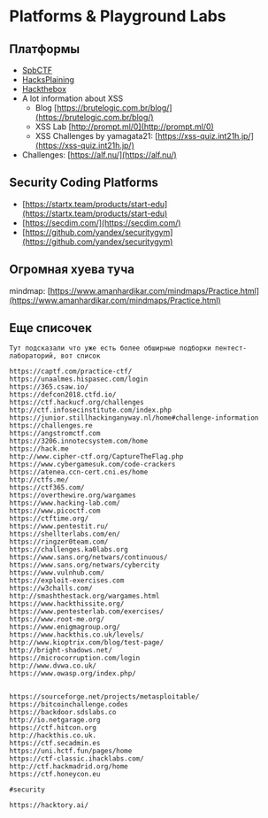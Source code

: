 # Platforms & Playground Labs

## Платформы

* [SpbCTF](https://spb.ctf.su/news/)
* [HacksPlaining](https://www.hacksplaining.com/lessons)
* [Hackthebox](https://www.hackthebox.eu/)
* A lot information about XSS&#x20;
  * Blog [https://brutelogic.com.br/blog/](https://brutelogic.com.br/blog/)
  * XSS Lab [http://prompt.ml/0](http://prompt.ml/0)
  * XSS Challenges by yamagata21: [https://xss-quiz.int21h.jp/](https://xss-quiz.int21h.jp/)
* Challenges: [https://alf.nu/](https://alf.nu/)

## Security Coding Platforms

* [https://startx.team/products/start-edu](https://startx.team/products/start-edu)
* [https://secdim.com/](https://secdim.com/)
* [https://github.com/yandex/securitygym](https://github.com/yandex/securitygym)

## Огромная хуева туча

mindmap: [https://www.amanhardikar.com/mindmaps/Practice.html](https://www.amanhardikar.com/mindmaps/Practice.html)

## Еще списочек

```
Тут подсказали что уже есть более обширные подборки пентест-лабораторий, вот список

https://captf.com/practice-ctf/
https://unaalmes.hispasec.com/login
https://365.csaw.io/
https://defcon2018.ctfd.io/
https://ctf.hackucf.org/challenges
http://ctf.infosecinstitute.com/index.php
https://junior.stillhackinganyway.nl/home#challenge-information
https://challenges.re
https://angstromctf.com
https://3206.innotecsystem.com/home
https://hack.me
http://www.cipher-ctf.org/CaptureTheFlag.php
https://www.cybergamesuk.com/code-crackers
https://atenea.ccn-cert.cni.es/home
http://ctfs.me/
https://ctf365.com/
https://overthewire.org/wargames
https://www.hacking-lab.com/
https://www.picoctf.com
https://ctftime.org/
https://www.pentestit.ru/
https://shellterlabs.com/en/
https://ringzer0team.com/
https://challenges.ka0labs.org
https://www.sans.org/netwars/continuous/
https://www.sans.org/netwars/cybercity
https://www.vulnhub.com/
https://exploit-exercises.com
https://w3challs.com/
http://smashthestack.org/wargames.html
https://www.hackthissite.org/
https://www.pentesterlab.com/exercises/
https://www.root-me.org/
https://www.enigmagroup.org/
https://www.hackthis.co.uk/levels/
http://www.kioptrix.com/blog/test-page/
http://bright-shadows.net/
https://microcorruption.com/login
http://www.dvwa.co.uk/
https://www.owasp.org/index.php/


https://sourceforge.net/projects/metasploitable/
https://bitcoinchallenge.codes
https://backdoor.sdslabs.co
http://io.netgarage.org
https://ctf.hitcon.org                                                    
http://hackthis.co.uk.                                                            
https://ctf.secadmin.es
https://uni.hctf.fun/pages/home
https://ctf-classic.ihacklabs.com/
http://ctf.hackmadrid.org/home
https://ctf.honeycon.eu

#security

https://hacktory.ai/ 
```
